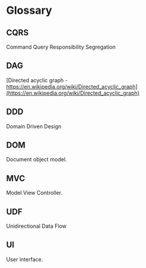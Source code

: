 # Glossary

## CQRS

Command Query Responsibility Segregation

## DAG

[Directed acyclic graph - https://en.wikipedia.org/wiki/Directed_acyclic_graph](https://en.wikipedia.org/wiki/Directed_acyclic_graph)

## DDD

Domain Driven Design

## DOM

Document object model.

## MVC

Model View Controller.

## UDF

Unidirectional Data Flow

## UI

User interface.